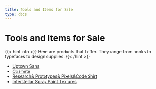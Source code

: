 ```yaml
---
title: Tools and Items for Sale
type: docs
---
```

# Tools and Items for Sale
{{< hint info >}}
Here are products that I offer. They range from books to typefaces to design supplies.
{{< /hint >}}


- [Uptown Sans](/uptownsans)
- [Cosmata](/cosmata)
- [Research& Prototypes& Pixels&Code Shirt](/shirt)
- [Interstellar Spray Paint Textures](/interstellar)

<!-- ## See also

[We Need to Talk](Writing%20&%20Guides%20fa321c87366a4d1e980bc71c644019f2/We%20Need%20to%20Talk%207151fc16be0a4401adf773fd8fe173e1.md) -->